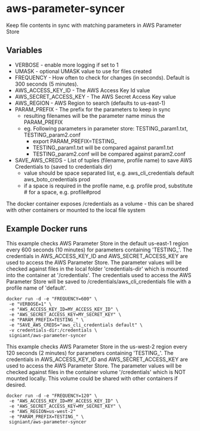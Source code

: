 # aws-parameter-syncer
Keep file contents in sync with matching parameters in AWS Parameter Store

## Variables

- VERBOSE - enable more logging if set to 1
- UMASK - optional UMASK value to use for files created
- FREQUENCY - How often to check for changes (in seconds). Default is 300 seconds (5 minutes).
- AWS_ACCESS_KEY_ID - The AWS Access Key Id value
- AWS_SECRET_ACCESS_KEY - The AWS Secret Access Key value
- AWS_REGION - AWS Region to search (defaults to us-east-1)
- PARAM_PREFIX - The prefix for the parameters to keep in sync
    - resulting filenames will be the parameter name minus the PARAM_PREFIX
    - eg. Following parameters in parameter store: TESTING_param1.txt, TESTING_param2.conf
        - export PARAM_PREFIX=TESTING_
        - TESTING_param1.txt will be compared against param1.txt
        - TESTING_param2.conf will be compared against param2.conf
- SAVE_AWS_CREDS - List of tuples (filename, profile name) to save AWS Credentials to (saved to credentials dir)
    - value should be space separated list, e.g. aws_cli_credentials default aws_boto_credentials prod
    - if a space is required in the profile name, e.g. profile prod, substitute # for a space, e.g. profile#prod

The docker container exposes /credentials as a volume - this can be shared with other
containers or mounted to the local file system


## Example Docker runs


This example checks AWS Parameter Store in the default us-east-1 region every 600 seconds (10 minutes)
for parameters containing 'TESTING_'. The credentials in AWS_ACCESS_KEY_ID and AWS_SECRET_ACCESS_KEY are
used to access the AWS Parameter Store. The parameter values will be checked against files in the local
folder 'credentials-dir' which is mounted into the container at '/credentials'. The credentials used to access
the AWS Parameter Store will be saved to /credentials/aws_cli_credentials file with a profile name of 'default'.


````
docker run -d -e "FREQUENCY=600" \
 -e "VERBOSE=1" \
 -e "AWS_ACCESS_KEY_ID=MY_ACCESS_KEY_ID" \
 -e "AWS_SECRET_ACCESS_KEY=MY_SECRET_KEY" \
 -e "PARAM_PREFIX=TESTING_" \
 -e "SAVE_AWS_CREDS="aws_cli_credentials default" \
 -v credentials-dir:/credentials \
 signiant/aws-parameter-syncer
````

This example checks AWS Parameter Store in the us-west-2 region every 120 seconds (2 minutes)
for parameters containing 'TESTING_'. The credentials in AWS_ACCESS_KEY_ID and AWS_SECRET_ACCESS_KEY are
used to access the AWS Parameter Store. The parameter values will be checked against files in the container
volume '/credentials' which is NOT mounted locally. This volume could be shared with other containers if
desired.


````
docker run -d -e "FREQUENCY=120" \
 -e "AWS_ACCESS_KEY_ID=MY_ACCESS_KEY_ID" \
 -e "AWS_SECRET_ACCESS_KEY=MY_SECRET_KEY" \
 -e "AWS_REGION=us-west-2"
 -e "PARAM_PREFIX=TESTING_" \
 signiant/aws-parameter-syncer
````





